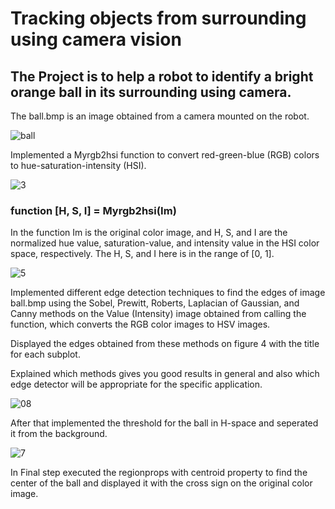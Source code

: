 # Tracking objects from surrounding using camera vision 

## The Project is to help a robot to identify a bright orange ball in its surrounding using camera.
The ball.bmp is an image obtained from a camera mounted on the robot.

![ball](https://user-images.githubusercontent.com/43874699/72658811-70d9a700-3984-11ea-8a9b-95d3ada7286e.jpg)

Implemented a Myrgb2hsi function to convert red-green-blue (RGB) colors to hue-saturation-intensity (HSI).

![3](https://user-images.githubusercontent.com/43874699/72658774-cb263800-3983-11ea-94cf-c63dbdab3f23.jpg)

### function [H, S, I] = Myrgb2hsi(Im)

In the function Im is the original color image, and H, S, and I are the normalized hue value, saturation-value, and intensity value in the HSI color space, respectively. The H, S, and I here is in the range of [0, 1].

![5](https://user-images.githubusercontent.com/43874699/72658788-fd379a00-3983-11ea-9cf6-72e4e1f5aec7.jpg)

Implemented different edge detection techniques to find the edges of image ball.bmp using the Sobel, Prewitt, Roberts, Laplacian of Gaussian, and Canny methods on the Value (Intensity) image obtained from calling the function, which converts the RGB color images to HSV images. 

Displayed the edges obtained from these methods on figure 4 with the title for each subplot. 

Explained which methods gives you good results in general and also which edge detector will be appropriate for the specific application.

![08](https://user-images.githubusercontent.com/43874699/72658835-aa121700-3984-11ea-8164-482c07f77681.jpg)

After that implemented the threshold for the ball in H-space and seperated it from the background.

![7](https://user-images.githubusercontent.com/43874699/72658846-cb730300-3984-11ea-93a3-442dabfdc5e0.jpg)

In Final step executed the regionprops with centroid property to find the center of the ball and displayed it with the cross sign on the original color image.

